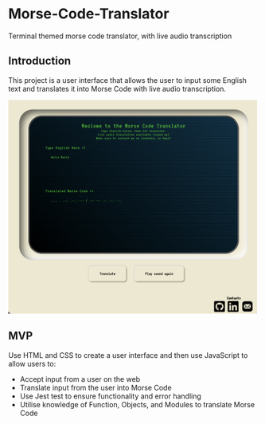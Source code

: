 # Morse-Code-Translator
Terminal themed morse code translator, with live audio transcription

## Introduction
This project is a user interface that allows the user to input some English text and translates it into Morse Code with live audio transcription.

<img width="500" src="Screen Shot 2023-01-16 at 11.59.02 pm.png">

## MVP
Use HTML and CSS to create a user interface and then use JavaScript to allow users to:

* Accept input from a user on the web
* Translate input from the user into Morse Code
* Use Jest test to ensure functionality and error handling 
* Utilise knowledge of Function, Objects, and Modules to translate Morse Code
